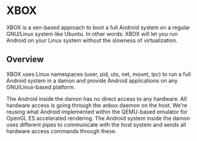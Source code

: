 # XBOX

XBOX is a xen-based approach to boot a full Android system on a
regular GNU/Linux system like Ubuntu. In other words: XBOX will let
you run Android on your Linux system without the slowness of
virtualization.

## Overview

XBOX uses Linux namespaces (user, pid, uts, net, mount, ipc) to run a
full Android system in a damon and provide Android applications on
any GNU/Linux-based platform.

The Android inside the damon has no direct access to any hardware.
All hardware access is going through the anbox daemon on the host. We're
reusing what Android implemented within the QEMU-based emulator for OpenGL
ES accelerated rendering. The Android system inside the damon uses
different pipes to communicate with the host system and sends all hardware
access commands through these.